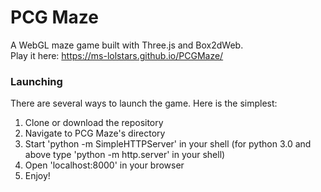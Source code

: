 # PCG Maze

A WebGL maze game built with Three.js and Box2dWeb.  
Play it here: https://ms-lolstars.github.io/PCGMaze/

### Launching

There are several ways to launch the game. Here is the simplest:

1. Clone or download the repository
2. Navigate to PCG Maze's directory
3. Start 'python -m SimpleHTTPServer' in your shell (for python 3.0 and above type 'python -m http.server' in your shell)
4. Open 'localhost:8000' in your browser
5. Enjoy!
